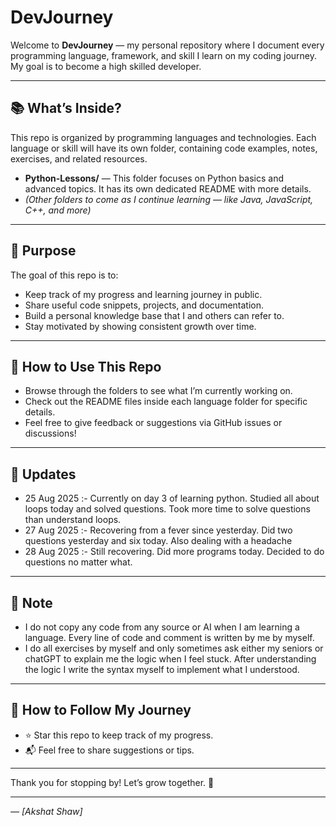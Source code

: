 # DevJourney

Welcome to **DevJourney** — my personal repository where I document every programming language, framework, and skill I learn on my coding journey.
My goal is to become a high skilled developer.

---

## 📚 What’s Inside?

This repo is organized by programming languages and technologies. Each language or skill will have its own folder, containing code examples, notes, exercises, and related resources.

- **Python-Lessons/** — This folder focuses on Python basics and advanced topics. It has its own dedicated README with more details.
- *(Other folders to come as I continue learning — like Java, JavaScript, C++, and more)*

---

## 🎯 Purpose

The goal of this repo is to:

- Keep track of my progress and learning journey in public.
- Share useful code snippets, projects, and documentation.
- Build a personal knowledge base that I and others can refer to.
- Stay motivated by showing consistent growth over time.

---

## 🚀 How to Use This Repo

- Browse through the folders to see what I’m currently working on.
- Check out the README files inside each language folder for specific details.
- Feel free to give feedback or suggestions via GitHub issues or discussions!

---

## 📅 Updates

- 25 Aug 2025 :- Currently on day 3 of learning python. Studied all about loops today and solved questions. Took more time to solve questions than understand loops.
- 27 Aug 2025 :- Recovering from a fever since yesterday. Did two questions yesterday and six today. Also dealing with a headache
- 28 Aug 2025 :- Still recovering. Did more programs today. Decided to do questions no matter what.

---
## 📝 Note

- I do not copy any code from any source or AI when I am learning a language. Every line of code and comment is written by me by myself.
- I do all exercises by myself and only sometimes ask either my seniors or chatGPT to explain me the logic when I feel stuck. After understanding the logic I write the syntax myself to implement what I understood.

---

## 📌 How to Follow My Journey
- ⭐ Star this repo to keep track of my progress.
- 📬 Feel free to share suggestions or tips.

---

Thank you for stopping by! Let’s grow together. 🌱

---

*— [Akshat Shaw]* 
 